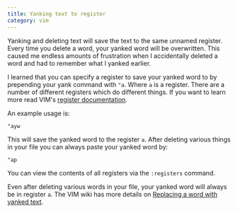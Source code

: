 ```yaml
---
title: Yanking text to register
category: vim
---
```


Yanking and deleting text will save the text to the same unnamed register. Every
time you delete a word, your yanked word will be overwritten. This caused me
endless amounts of frustration when I accidentally deleted a word and had to
remember what I yanked earlier.

I learned that you can specify a register to save your yanked word to by
prepending your yank command with `"a`. Where `a` is a register. There are a
number of different registers which do different things. If you want to learn
more read VIM's [register
documentation](http://vimdoc.sourceforge.net/htmldoc/change.html#registers).

An example usage is:

`"ayw`

This will save the yanked word to the register `a`. After deleting various
things in your file you can always paste your yanked word by:

`"ap`

You can view the contents of all registers via the `:registers` command.

Even after deleting various words in your file, your yanked word will always be
in register `a`.  The VIM wiki has more details on [Replacing a word with yanked
text](http://vim.wikia.com/wiki/Replace_a_word_with_yanked_text).
